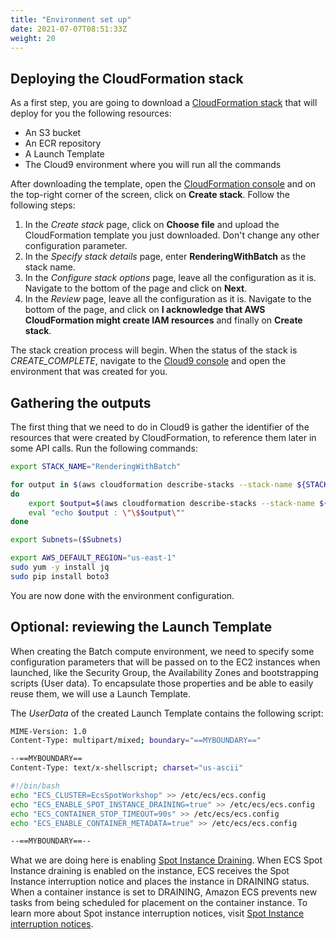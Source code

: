 ```yaml
---
title: "Environment set up"
date: 2021-07-07T08:51:33Z
weight: 20
---
```


## Deploying the CloudFormation stack

As a first step, you are going to download a [CloudFormation stack](www.test.com) that will deploy for you the following resources:

- An S3 bucket
- An ECR repository
- A Launch Template
- The Cloud9 environment where you will run all the commands

After downloading the template, open the [CloudFormation console](https://console.aws.amazon.com/cloudformation) and on the top-right corner of the screen, click on **Create stack**. Follow the following steps:

1. In the *Create stack* page, click on **Choose file** and upload the CloudFormation template you just downloaded. Don't change any other configuration parameter.
2. In the *Specify stack details* page, enter **RenderingWithBatch** as the stack name.
3. In the *Configure stack options* page, leave all the configuration as it is. Navigate to the bottom of the page and click on **Next**.
4. In the *Review* page, leave all the configuration as it is. Navigate to the bottom of the page, and click on **I acknowledge that AWS CloudFormation might create IAM resources** and finally on **Create stack**.

The stack creation process will begin. When the status of the stack is *CREATE_COMPLETE*, navigate to the [Cloud9 console](https://console.aws.amazon.com/cloud9) and open the environment that was created for you.

## Gathering the outputs

The first thing that we need to do in Cloud9 is gather the identifier of the resources that were created by CloudFormation,  to reference them later in some API calls. Run the following commands:

```bash
export STACK_NAME="RenderingWithBatch"

for output in $(aws cloudformation describe-stacks --stack-name ${STACK_NAME} --query 'Stacks[].Outputs[].OutputKey' --output text)
do
    export $output=$(aws cloudformation describe-stacks --stack-name ${STACK_NAME} --query 'Stacks[].Outputs[?OutputKey==`'$output'`].OutputValue' --output text)
    eval "echo $output : \"\$$output\""
done

export Subnets=($Subnets)
```

```bash
export AWS_DEFAULT_REGION="us-east-1"
sudo yum -y install jq
sudo pip install boto3
```

You are now done with the environment configuration.

## Optional: reviewing the Launch Template

When creating the Batch compute environment, we need to specify some configuration parameters that will be passed on to the EC2 instances when launched, like the Security Group, the Availability Zones and bootstrapping scripts (User data). To encapsulate those properties and be able to easily reuse them, we will use a Launch Template.

The *UserData* of the created Launch Template contains the following script:

```bash
MIME-Version: 1.0
Content-Type: multipart/mixed; boundary="==MYBOUNDARY=="

--==MYBOUNDARY==
Content-Type: text/x-shellscript; charset="us-ascii"

#!/bin/bash
echo "ECS_CLUSTER=EcsSpotWorkshop" >> /etc/ecs/ecs.config
echo "ECS_ENABLE_SPOT_INSTANCE_DRAINING=true" >> /etc/ecs/ecs.config
echo "ECS_CONTAINER_STOP_TIMEOUT=90s" >> /etc/ecs/ecs.config
echo "ECS_ENABLE_CONTAINER_METADATA=true" >> /etc/ecs/ecs.config

--==MYBOUNDARY==--
```

What we are doing here is enabling [Spot Instance Draining](https://docs.aws.amazon.com/AmazonECS/latest/developerguide/container-instance-spot.html). When ECS Spot Instance draining is enabled on the instance, ECS receives the Spot Instance interruption notice and places the instance in DRAINING status. When a container instance is set to DRAINING, Amazon ECS prevents new tasks from being scheduled for placement on the container instance. To learn more about Spot instance interruption notices, visit [Spot Instance interruption notices](https://docs.aws.amazon.com/AWSEC2/latest/UserGuide/spot-interruptions.html#spot-instance-termination-notices).
